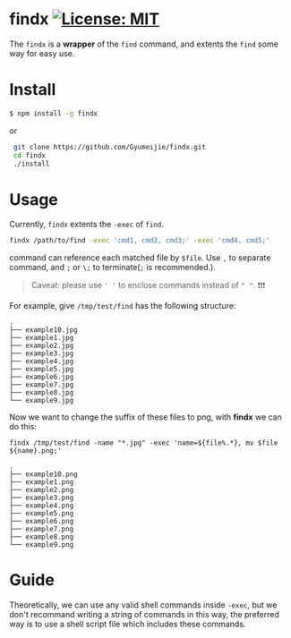 # findx [![License: MIT](https://img.shields.io/badge/License-MIT-blue.svg)](https://opensource.org/licenses/MIT)
The `findx` is a **wrapper** of the `find` command, and extents the `find` some way for easy use.

# Install
```bash
$ npm install -g findx
```
or      

```bash
 git clone https://github.com/Gyumeijie/findx.git
 cd findx
 ./install
```

# Usage

Currently, `findx` extents the `-exec` of `find`.

```bash 
findx /path/to/find -exec 'cmd1, cmd2, cmd3;' -exec 'cmd4, cmd5;'
```
command can reference each matched file by `$file`. Use `,` to separate command, and `;` or `\;` to terminate(`;` is recommended.).
> Caveat: please use `' '` to enclose commands instead of `" "`. :exclamation::exclamation::exclamation:

For example, give `/tmp/test/find` has the following structure:

```
.
├── example10.jpg
├── example1.jpg
├── example2.jpg
├── example3.jpg
├── example4.jpg
├── example5.jpg
├── example6.jpg
├── example7.jpg
├── example8.jpg
└── example9.jpg
```
Now we want to change the suffix of these files to png, with **findx** we can do this:

```
findx /tmp/test/find -name "*.jpg" -exec 'name=${file%.*}, mv $file ${name}.png;'
```

```
.
├── example10.png
├── example1.png
├── example2.png
├── example3.png
├── example4.png
├── example5.png
├── example6.png
├── example7.png
├── example8.png
└── example9.png
```
# Guide

Theoretically, we can use any valid shell commands inside `-exec`, but we don't recommand writing a string of commands in this way, the preferred way is to use a shell script file which includes these commands.
